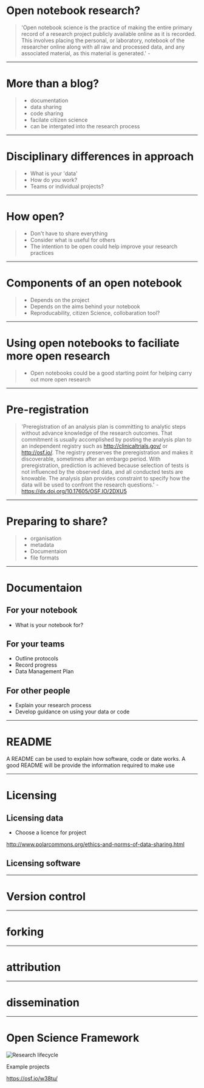
# Open notebook research?

> 'Open notebook science is the practice of making the entire primary record of a research project publicly available online as it is recorded. This involves placing the personal, or laboratory, notebook of the researcher online along with all raw and processed data, and any associated material, as this material is generated.' -

---

# More than a blog?

> - documentation
> - data sharing
> - code sharing
> - facilate citizen science
> - can be intergated into the research process

---

# Disciplinary differences in approach

> - What is your 'data'
> - How do you work?
> - Teams or individual projects?

---

# How open?

> - Don't have to share everything
> - Consider what is useful for others
> - The intention to be open could help improve your research practices

---

# Components of an open notebook

> - Depends on the project
> - Depends on the aims behind your notebook
> - Reproducability, citizen Science, collobaration tool?

---

# Using open notebooks to faciliate more open research

> - Open notebooks could be a good starting point for helping carry out more open research

---

# Pre-registration

> 'Preregistration of an analysis plan is committing to analytic steps without advance knowledge of the research outcomes. That commitment is usually accomplished by posting the analysis plan to an independent registry such as http://clinicaltrials.gov/ or http://osf.io/. The registry preserves the preregistration and makes it discoverable, sometimes after an embargo period. With preregistration, prediction is achieved because selection of tests is not influenced by the observed data, and all conducted tests are knowable. The analysis plan provides constraint to specify how the data will be used to confront the research questions.' - https://dx.doi.org/10.17605/OSF.IO/2DXU5

---

# Preparing to share?

> - organisation
> - metadata
> - Documentaion
> - file formats

---


# Documentaion

## For your notebook
- What is your notebook for?

## For your teams
- Outline protocols
- Record progress
- Data Management Plan

## For other people  
- Explain your research process
- Develop guidance on using your data or code

---

# README

A README can be used to explain how software, code or date works. A good README will be provide the information required to make use

---

# Licensing

## Licensing data
- Choose a licence for project

http://www.polarcommons.org/ethics-and-norms-of-data-sharing.html

## Licensing software

---

# Version control


---
# forking

---

# attribution

---

# dissemination

---

# Open Science Framework

![Research lifecycle](/images/research_lifecycle_original.png)


Example projects

https://osf.io/w38tu/
